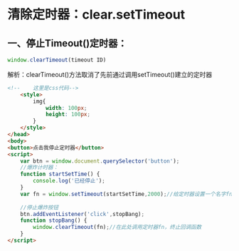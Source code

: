 # 清除定时器：clear.setTimeout

## 一、停止Timeout()定时器：

```javascript
window.clearTimeout(timeout ID)
```

解析：clearTimeout()方法取消了先前通过调用setTimeout()建立的定时器

```html
<!--    这里是css代码-->
    <style>
        img{
            width: 100px;
            height: 100px;
        }
    </style>
</head>
<body>
<button>点击我停止定时器</button>
<script>
    var btn = window.document.querySelector('button');
    //爆炸计时器：
    function startSetTime() {
        console.log('已经停止');
    }
    var fn = window.setTimeout(startSetTime,2000);//给定时器设置一个名字fn
    
    //停止爆炸按钮
    btn.addEventListener('click',stopBang);
    function stopBang() {
        window.clearTimeout(fn);//在此处调用定时器fn，终止回调函数
    }
</script>
```